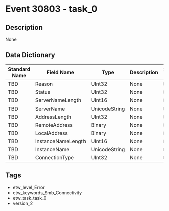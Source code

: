 # Event 30803 - task_0

## Description
None

## Data Dictionary
|Standard Name|Field Name|Type|Description|Sample Value|
|---|---|---|---|---|
|TBD|Reason|UInt32|None|`None`|
|TBD|Status|UInt32|None|`None`|
|TBD|ServerNameLength|UInt16|None|`None`|
|TBD|ServerName|UnicodeString|None|`None`|
|TBD|AddressLength|UInt32|None|`None`|
|TBD|RemoteAddress|Binary|None|`None`|
|TBD|LocalAddress|Binary|None|`None`|
|TBD|InstanceNameLength|UInt16|None|`None`|
|TBD|InstanceName|UnicodeString|None|`None`|
|TBD|ConnectionType|UInt32|None|`None`|

## Tags
* etw_level_Error
* etw_keywords_Smb_Connectivity
* etw_task_task_0
* version_2